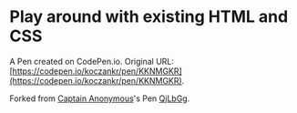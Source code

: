# Play around with existing HTML and CSS

A Pen created on CodePen.io. Original URL: [https://codepen.io/koczankr/pen/KKNMGKR](https://codepen.io/koczankr/pen/KKNMGKR).



Forked from [Captain Anonymous](http://codepen.io/anon/)'s Pen [QjLbGg](http://codepen.io/anon/pen/QjLbGg/).

